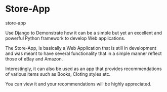 Store-App
=========

store-app

Use Django to Demonstrate how it can be a simple but yet an excellent and powerful Python framework to develop Web applications.

The Store-App, is basically a Web Application that is still in development and was meant to have several functionality
that in a simple manner reflect those of eBay and Amazon. 

Interestingly, it can also be used as an app that provides recommendations of various items such as Books, Cloting styles etc.

You can view it and your recommendations will be highly appreciated.
